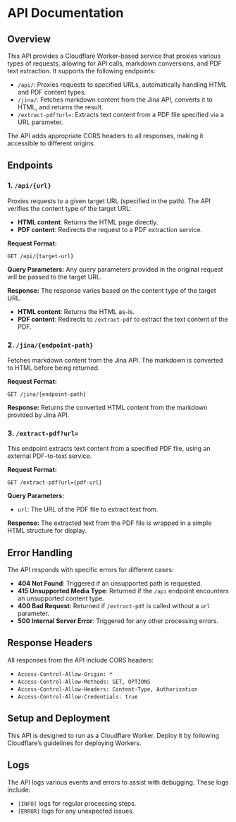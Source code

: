 # API Documentation

## Overview

This API provides a Cloudflare Worker-based service that proxies various types of requests, allowing for API calls, markdown conversions, and PDF text extraction. It supports the following endpoints:

- `/api/`: Proxies requests to specified URLs, automatically handling HTML and PDF content types.
- `/jina/`: Fetches markdown content from the Jina API, converts it to HTML, and returns the result.
- `/extract-pdf?url=`: Extracts text content from a PDF file specified via a URL parameter.

The API adds appropriate CORS headers to all responses, making it accessible to different origins.

## Endpoints

### 1. `/api/{url}`

Proxies requests to a given target URL (specified in the path). The API verifies the content type of the target URL:

- **HTML content**: Returns the HTML page directly.
- **PDF content**: Redirects the request to a PDF extraction service.

**Request Format:**

```
GET /api/{target-url}
```

**Query Parameters:** Any query parameters provided in the original request will be passed to the target URL.

**Response:** The response varies based on the content type of the target URL.

- **HTML content**: Returns the HTML as-is.
- **PDF content**: Redirects to `/extract-pdf` to extract the text content of the PDF.

### 2. `/jina/{endpoint-path}`

Fetches markdown content from the Jina API. The markdown is converted to HTML before being returned.

**Request Format:**

```
GET /jina/{endpoint-path}
```

**Response:** Returns the converted HTML content from the markdown provided by Jina API.

### 3. `/extract-pdf?url=`

This endpoint extracts text content from a specified PDF file, using an external PDF-to-text service.

**Request Format:**

```
GET /extract-pdf?url={pdf-url}
```

**Query Parameters:**

- `url`: The URL of the PDF file to extract text from.

**Response:** The extracted text from the PDF file is wrapped in a simple HTML structure for display.

## Error Handling

The API responds with specific errors for different cases:

- **404 Not Found**: Triggered if an unsupported path is requested.
- **415 Unsupported Media Type**: Returned if the `/api` endpoint encounters an unsupported content type.
- **400 Bad Request**: Returned if `/extract-pdf` is called without a `url` parameter.
- **500 Internal Server Error**: Triggered for any other processing errors.

## Response Headers

All responses from the API include CORS headers:

- `Access-Control-Allow-Origin: *`
- `Access-Control-Allow-Methods: GET, OPTIONS`
- `Access-Control-Allow-Headers: Content-Type, Authorization`
- `Access-Control-Allow-Credentials: true`

## Setup and Deployment

This API is designed to run as a Cloudflare Worker. Deploy it by following Cloudflare’s guidelines for deploying Workers.

## Logs

The API logs various events and errors to assist with debugging. These logs include:

- `[INFO]` logs for regular processing steps.
- `[ERROR]` logs for any unexpected issues.
